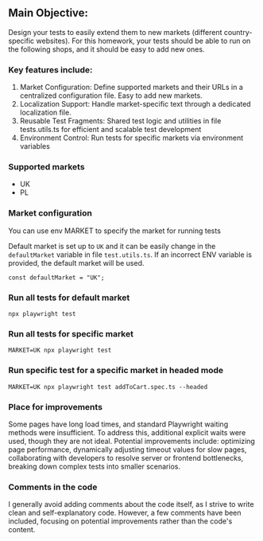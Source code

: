 
## Main Objective:
Design your tests to easily extend them to new markets (different country-specific websites). 
For this homework, your tests should be able to run on the following shops, and it should be easy to add new ones.

### Key features include:

1. Market Configuration: Define supported markets and their URLs in a centralized configuration file. Easy to add new markets.
2. Localization Support: Handle market-specific text through a dedicated localization file.
3. Reusable Test Fragments: Shared test logic and utilities in file tests.utils.ts for efficient and scalable test development
4. Environment Control: Run tests for specific markets via environment variables
   
### Supported markets
- UK  
- PL 

### Market configuration
You can use env MARKET to specify the market for running tests

Default market is set up to `UK` and it can be easily change in the `defaultMarket` variable in file `test.utils.ts`.
If an incorrect ENV variable is provided, the default market will be used.
```
const defaultMarket = "UK";
```

### Run all tests for default market
```
npx playwright test
```

### Run all tests for specific market
```
MARKET=UK npx playwright test
```

### Run specific test for a specific market in headed mode
```
MARKET=UK npx playwright test addToCart.spec.ts --headed
```

### Place for improvements
Some pages have long load times, and standard Playwright waiting methods were insufficient. To address this, additional explicit waits were used, though they are not ideal. Potential improvements include: optimizing page performance, dynamically adjusting timeout values for slow pages, collaborating with developers to resolve server or frontend bottlenecks, breaking down complex tests into smaller scenarios.

### Comments in the code
I generally avoid adding comments about the code itself, as I strive to write clean and self-explanatory code. However, a few comments have been included, focusing on potential improvements rather than the code's content.